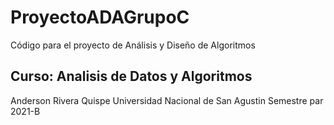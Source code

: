 # ProyectoADAGrupoC
Código para el proyecto de Análisis y Diseño de Algoritmos
## Curso: Analisis de Datos y Algoritmos
Anderson Rivera Quispe
Universidad Nacional de San Agustin 
Semestre par 2021-B
